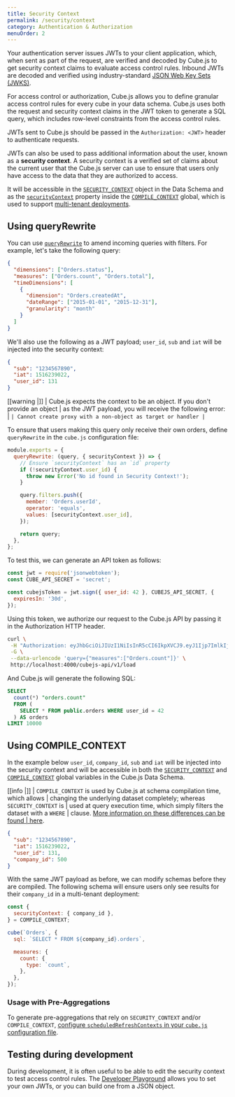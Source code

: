 ```yaml
---
title: Security Context
permalink: /security/context
category: Authentication & Authorization
menuOrder: 2
---
```


Your authentication server issues JWTs to your client application, which, when
sent as part of the request, are verified and decoded by Cube.js to get security
context claims to evaluate access control rules. Inbound JWTs are decoded and
verified using industry-standard [JSON Web Key Sets (JWKS)][link-auth0-jwks].

For access control or authorization, Cube.js allows you to define granular
access control rules for every cube in your data schema. Cube.js uses both the
request and security context claims in the JWT token to generate a SQL query,
which includes row-level constraints from the access control rules.

JWTs sent to Cube.js should be passed in the `Authorization: <JWT>` header to
authenticate requests.

JWTs can also be used to pass additional information about the user, known as a
**security context**. A security context is a verified set of claims about the
current user that the Cube.js server can use to ensure that users only have
access to the data that they are authorized to access.

It will be accessible in the [`SECURITY_CONTEXT`][ref-schema-sec-ctx] object in
the Data Schema and as the [`securityContext`][ref-config-sec-ctx] property
inside the [`COMPILE_CONTEXT`][ref-cubes-compile-ctx] global, which is used to
support [multi-tenant deployments][link-multitenancy].

## Using queryRewrite

You can use [`queryRewrite`][ref-config-queryrewrite] to amend incoming queries
with filters. For example, let's take the following query:

```json
{
  "dimensions": ["Orders.status"],
  "measures": ["Orders.count", "Orders.total"],
  "timeDimensions": [
    {
      "dimension": "Orders.createdAt",
      "dateRange": ["2015-01-01", "2015-12-31"],
      "granularity": "month"
    }
  ]
}
```

We'll also use the following as a JWT payload; `user_id`, `sub` and `iat` will
be injected into the security context:

```json
{
  "sub": "1234567890",
  "iat": 1516239022,
  "user_id": 131
}
```

<!-- prettier-ignore-start -->
[[warning |]]
| Cube.js expects the context to be an object. If you don't provide an object
| as the JWT payload, you will receive the following error:
| ```
| Cannot create proxy with a non-object as target or handler
| ```
<!-- prettier-ignore-end -->

To ensure that users making this query only receive their own orders, define
`queryRewrite` in the `cube.js` configuration file:

```javascript
module.exports = {
  queryRewrite: (query, { securityContext }) => {
    // Ensure `securityContext` has an `id` property
    if (!securityContext.user_id) {
      throw new Error('No id found in Security Context!');
    }

    query.filters.push({
      member: 'Orders.userId',
      operator: 'equals',
      values: [securityContext.user_id],
    });

    return query;
  },
};
```

To test this, we can generate an API token as follows:

```javascript
const jwt = require('jsonwebtoken');
const CUBE_API_SECRET = 'secret';

const cubejsToken = jwt.sign({ user_id: 42 }, CUBEJS_API_SECRET, {
  expiresIn: '30d',
});
```

Using this token, we authorize our request to the Cube.js API by passing it in
the Authorization HTTP header.

```bash
curl \
 -H "Authorization: eyJhbGciOiJIUzI1NiIsInR5cCI6IkpXVCJ9.eyJ1Ijp7ImlkIjo0Mn0sImlhdCI6MTU1NjAyNTM1MiwiZXhwIjoxNTU4NjE3MzUyfQ._8QBL6nip6SkIrFzZzGq2nSF8URhl5BSSSGZYp7IJZ4" \
 -G \
 --data-urlencode 'query={"measures":["Orders.count"]}' \
 http://localhost:4000/cubejs-api/v1/load
```

And Cube.js will generate the following SQL:

```sql
SELECT
  count(*) "orders.count"
  FROM (
    SELECT * FROM public.orders WHERE user_id = 42
  ) AS orders
LIMIT 10000
```

## Using COMPILE_CONTEXT

In the example below `user_id`, `company_id`, `sub` and `iat` will be injected
into the security context and will be accessible in both the
[`SECURITY_CONTEXT`][ref-schema-sec-ctx] and
[`COMPILE_CONTEXT`][ref-cubes-compile-ctx] global variables in the Cube.js Data
Schema.

<!-- prettier-ignore-start -->
[[info |]]
| `COMPILE_CONTEXT` is used by Cube.js at schema compilation time, which allows
| changing the underlying dataset completely; whereas `SECURITY_CONTEXT` is
| used at query execution time, which simply filters the dataset with a `WHERE`
| clause. [More information on these differences can be found
| here][ref-sec-ctx-vs-compile-ctx].
<!-- prettier-ignore-end -->

```json
{
  "sub": "1234567890",
  "iat": 1516239022,
  "user_id": 131,
  "company_id": 500
}
```

With the same JWT payload as before, we can modify schemas before they are
compiled. The following schema will ensure users only see results for their
`company_id` in a multi-tenant deployment:

```javascript
const {
  securityContext: { company_id },
} = COMPILE_CONTEXT;

cube(`Orders`, {
  sql: `SELECT * FROM ${company_id}.orders`,

  measures: {
    count: {
      type: `count`,
    },
  },
});
```

### Usage with Pre-Aggregations

To generate pre-aggregations that rely on `SECURITY_CONTEXT` and/or
`COMPILE_CONTEXT`, [configure `scheduledRefreshContexts` in your `cube.js`
configuration file][ref-config-sched-refresh].

## Testing during development

During development, it is often useful to be able to edit the security context
to test access control rules. The [Developer
Playground][ref-devtools-playground] allows you to set your own JWTs, or you can
build one from a JSON object.

[link-auth0-jwks]:
  https://auth0.com/docs/tokens/json-web-tokens/json-web-key-sets
[link-multitenancy]: /multitenancy-setup
[ref-config-queryrewrite]: /config#options-reference-query-rewrite
[ref-config-sched-refresh]: /config#options-reference-scheduled-refresh-contexts
[ref-config-sec-ctx]: /config#request-context-security-context
[ref-schema-sec-ctx]: /schema/reference/cube#context-variables-security-context
[ref-cubes-compile-ctx]:
  https://cube.dev/docs/cube#context-variables-compile-context
[ref-sec-ctx-vs-compile-ctx]:
  /multitenancy-setup#security-context-vs-multitenant-compile-context
[ref-devtools-playground]:
  /dev-tools/dev-playground#editing-the-security-context
